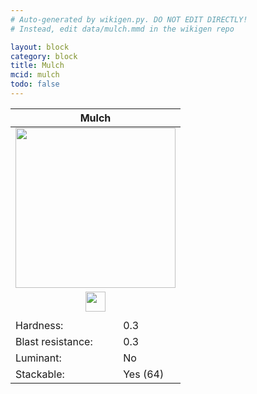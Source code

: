 ```yaml
---
# Auto-generated by wikigen.py. DO NOT EDIT DIRECTLY!
# Instead, edit data/mulch.mmd in the wikigen repo

layout: block
category: block
title: Mulch
mcid: mulch
todo: false
---
```


<table class="block-info"><thead><tr>
<th colspan=2>Mulch</th>
</tr></thead><tbody><tr>
<tr><td colspan=2 style="text-align:center"><img src="/allotment/img/textures/allotment/mulch.png" width="256" height="256" alt="" class="preview-icon"></td></tr>
<tr><td colspan=2 style="text-align:center"><img src="/allotment/img/inventory_textures/allotment/mulch.png" width="32" height="32" alt="" class="inventory-icon"></td></tr>
<tr><td colspan=2 style="text-align:center"><span class="tool-info tool-shovel tool-level-0" title="Breaks faster with a Shovel"></span></td></tr>
<tr><td>Hardness:</td><td>0.3</td></tr>
<tr><td>Blast resistance:</td><td>0.3</td></tr>
<tr><td>Luminant:</td><td>No</td></tr>
<tr><td>Stackable:</td><td>Yes (64)</td></tr>
</tr></tbody></table>

